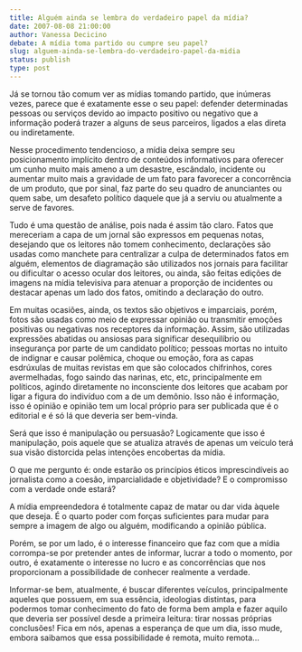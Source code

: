 ```yaml
---
title: Alguém ainda se lembra do verdadeiro papel da mídia?
date: 2007-08-08 21:00:00
author: Vanessa Decicino
debate: A mídia toma partido ou cumpre seu papel?
slug: alguem-ainda-se-lembra-do-verdadeiro-papel-da-midia
status: publish 
type: post
---
```


Já se tornou tão comum ver as mídias tomando partido, que inúmeras vezes, parece que é exatamente esse o seu papel: defender determinadas pessoas ou serviços devido ao impacto positivo ou negativo que a informação poderá trazer a alguns de seus parceiros, ligados a elas direta ou indiretamente.  

Nesse procedimento tendencioso, a mídia deixa sempre seu posicionamento implícito dentro de conteúdos informativos para oferecer um cunho muito mais ameno a um desastre, escândalo, incidente ou aumentar muito mais a gravidade de um fato para favorecer a concorrência de um produto, que por sinal, faz parte do seu quadro de anunciantes ou quem sabe, um desafeto político daquele que já a serviu ou atualmente a serve de favores.  

Tudo é uma questão de análise, pois nada é assim tão claro. Fatos que mereceriam a capa de um jornal são expressos em pequenas notas, desejando que os leitores não tomem conhecimento, declarações são usadas como manchete para centralizar a culpa de determinados fatos em alguém, elementos de diagramação são utilizados nos jornais para facilitar ou dificultar o acesso ocular dos leitores, ou ainda, são feitas edições de imagens na mídia televisiva para atenuar a proporção de incidentes ou destacar apenas um lado dos fatos, omitindo a declaração do outro.  

Em muitas ocasiões, ainda, os textos são objetivos e imparciais, porém, fotos são usadas como meio de expressar opinião ou transmitir emoções positivas ou negativas nos receptores da informação. Assim, são utilizadas expressões abatidas ou ansiosas para significar desequilíbrio ou insegurança por parte de um candidato político; pessoas mortas no intuito de indignar e causar polêmica, choque ou emoção, fora as capas esdrúxulas de muitas revistas em que são colocados chifrinhos, cores avermelhadas, fogo saindo das narinas, etc, etc, principalmente em políticos, agindo diretamente no inconsciente dos leitores que acabam por ligar a figura do indivíduo com a de um demônio. Isso não é informação, isso é opinião e opinião tem um local próprio para ser publicada que é o editorial e é só lá que deveria ser bem-vinda.  

Será que isso é manipulação ou persuasão? Logicamente que isso é manipulação, pois aquele que se atualiza através de apenas um veículo terá sua visão distorcida pelas intenções encobertas da mídia.  

O que me pergunto é: onde estarão os princípios éticos imprescindíveis ao jornalista como a coesão, imparcialidade e objetividade? E o compromisso com a verdade onde estará?   

A mídia empreendedora é totalmente capaz de matar ou dar vida àquele que deseja. É o quarto poder com forças suficientes para mudar para sempre a imagem de algo ou alguém, modificando a opinião pública.   

Porém, se por um lado, é o interesse financeiro que faz com que a mídia corrompa-se por pretender antes de informar, lucrar a todo o momento, por outro, é exatamente o interesse no lucro e as concorrências que nos proporcionam a possibilidade de conhecer realmente a verdade.   

Informar-se bem, atualmente, é buscar diferentes veículos, principalmente aqueles que possuem, em sua essência, ideologias distintas, para podermos tomar conhecimento do fato de forma bem ampla e fazer aquilo que deveria ser possível desde a primeira leitura: tirar nossas próprias conclusões! Fica em nós, apenas a esperança de que um dia, isso mude, embora saibamos que essa possibilidade é remota, muito remota...
